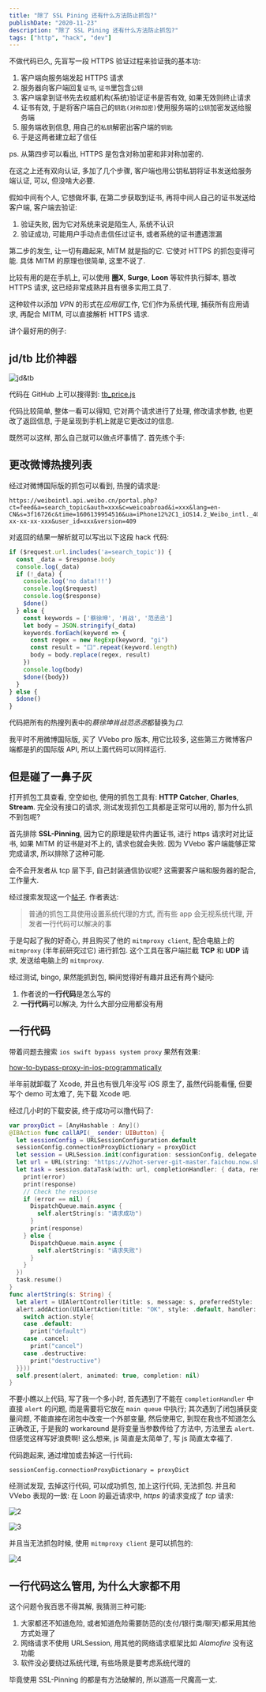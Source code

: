 ```yaml
---
title: "除了 SSL Pining 还有什么方法防止抓包?"
publishDate: "2020-11-23"
description: "除了 SSL Pining 还有什么方法防止抓包?"
tags: ["http", "hack", "dev"]
---
```


不做代码已久, 先盲写一段 HTTPS 验证过程来验证我的基本功:

1. 客户端向服务端发起 HTTPS 请求
2. 服务器向客户端回复`证书`, `证书`里包含`公钥`
3. 客户端拿到证书先去权威机构(系统)验证证书是否有效, 如果无效则终止请求
4. 证书有效, 于是将客户端自己的`钥匙(对称加密)`使用服务端的`公钥`加密发送给服务端
5. 服务端收到信息, 用自己的`私钥`解密出客户端的`钥匙`
6. 于是这两者建立起了信任


ps. 从第四步可以看出, HTTPS 是包含对称加密和非对称加密的.


在这之上还有双向认证, 多加了几个步骤, 客户端也用公钥私钥将证书发送给服务端认证, 可以, 但没啥大必要.

假如中间有个人, 它想做坏事, 在第二步获取到证书, 再将中间人自己的证书发送给客户端, 客户端去验证:

1. 验证失败, 因为它对系统来说是陌生人, 系统不认识
2. 验证成功, 可能用户手动点击信任过证书, 或者系统的证书遭遇泄漏

第二步的发生, 让一切有趣起来, MITM 就是指的它. 它使对 HTTPS 的抓包变得可能. 具体 MITM 的原理也很简单, 这里不说了.

比较有用的是在手机上, 可以使用 **圈X**, **Surge**, **Loon** 等软件执行脚本, 篡改 HTTPS 请求, 这已经非常成熟并且有很多实用工具了.

这种软件以添加 *VPN* 的形式在*应用层*工作, 它们作为系统代理, 捕获所有应用请求, 再配合 MITM, 可以直接解析 HTTPS 请求.

讲个最好用的例子:

## jd/tb 比价神器

![jd&tb](1.png)

代码在 GitHub 上可以搜得到: [tb_price.js](https://raw.githubusercontent.com/yichahucha/surge/master/tb_price.js)

代码比较简单, 整体一看可以得知, 它对两个请求进行了处理, 修改请求参数, 也更改了返回信息, 于是呈现到手机上就是它更改过的信息.

既然可以这样, 那么自己就可以做点坏事情了. 首先练个手:

## 更改微博热搜列表

经过对微博国际版的抓包可以看到, 热搜的请求是:

```
https://weibointl.api.weibo.cn/portal.php?ct=feed&a=search_topic&auth=xxx&c=weicoabroad&i=xxx&lang=en-CN&s=3f16726c&time=1606139954516&ua=iPhone12%2C1_iOS14.2_Weibo_intl._409_wifi&udid=xx-xx-xx-xx-xxx&user_id=xxx&version=409
```

对返回的结果一解析就可以写出以下这段 hack 代码:

```javascript
if ($request.url.includes('a=search_topic')) {
  const _data = $response.body
  console.log(_data)
  if (!_data) {
    console.log('no data!!!')
    console.log($request)
    console.log($response)
    $done()
  } else {
    const keywords = ['蔡徐坤', '肖战', '范丞丞']
    let body = JSON.stringify(_data)
    keywords.forEach(keyword => {
      const regex = new RegExp(keyword, "gi")
      const result = "口".repeat(keyword.length)
      body = body.replace(regex, result)
    })
    console.log(body)
    $done({body})
  }
} else {
  $done()
}
```

代码把所有的热搜列表中的*蔡徐坤肖战范丞丞*都替换为*口*.

我平时不用微博国际版, 买了 VVebo pro 版本, 用它比较多, 这些第三方微博客户端都是扒的国际版 API, 所以上面代码可以同样运行.

## 但是碰了一鼻子灰

打开抓包工具查看, 空空如也, 使用的抓包工具有: **HTTP Catcher**, **Charles**, **Stream**. 完全没有接口的请求, 测试发现抓包工具都是正常可以用的, 那为什么抓不到包呢?

首先排除 **SSL-Pinning**, 因为它的原理是软件内置证书, 进行 https 请求时对比证书, 如果 MITM 的证书是对不上的, 请求也就会失败. 因为 VVebo 客户端能够正常完成请求, 所以排除了这种可能.

会不会开发者从 tcp 层下手, 自己封装通信协议呢? 这需要客户端和服务器的配合, 工作量大.

经过搜索发现这一个[帖子](https://www.v2ex.com/t/715477#reply48). 作者表达:

> 普通的抓包工具使用设置系统代理的方式, 而有些 app 会无视系统代理, 开发者一行代码可以解决的事

于是勾起了我的好奇心, 并且购买了他的 `mitmproxy client`, 配合电脑上的 `mitmproxy` (半年前研究过它) 进行抓包. 这个工具在客户端拦截 **TCP** 和 **UDP** 请求, 发送给电脑上的 `mitmproxy`.

经过测试, bingo, 果然能抓到包, 瞬间觉得好有趣并且还有两个疑问:

1. 作者说的**一行代码**是怎么写的
2. **一行代码**可以解决, 为什么大部分应用都没有用

## 一行代码

带着问题去搜索 `ios swift bypass system proxy` 果然有效果:

[how-to-bypass-proxy-in-ios-programmatically](https://stackoverflow.com/questions/28061353/how-to-bypass-proxy-in-ios-programmatically/48261195)

半年前就卸载了 Xcode, 并且也有很几年没写 iOS 原生了, 虽然代码能看懂, 但要写个 demo 可太难了, 先下载 Xcode 吧.

经过几小时的下载安装, 终于成功可以撸代码了:

```swift
var proxyDict = [AnyHashable : Any]()
@IBAction func callAPI(_ sender: UIButton) {
  let sessionConfig = URLSessionConfiguration.default
  sessionConfig.connectionProxyDictionary = proxyDict
  let session = URLSession.init(configuration: sessionConfig, delegate: nil, delegateQueue: OperationQueue.current)
  let url = URL(string: "https://v2hot-server-git-master.faichou.now.sh/v2hot")!
  let task = session.dataTask(with: url, completionHandler: { data, response, error in
    print(error)
    print(response)
    // Check the response
    if (error == nil) {
      DispatchQueue.main.async {
        self.alertString(s: "请求成功")
      }
      print(response)
    } else {
      DispatchQueue.main.async {
        self.alertString(s: "请求失败")
      }
    }
  })
  task.resume()
}
func alertString(s: String) {
  let alert = UIAlertController(title: s, message: s, preferredStyle: .alert)
  alert.addAction(UIAlertAction(title: "OK", style: .default, handler: { action in
    switch action.style{
    case .default:
      print("default")
    case .cancel:
      print("cancel")
    case .destructive:
      print("destructive")
  }}))
  self.present(alert, animated: true, completion: nil)
}
```

不要小瞧以上代码, 写了我一个多小时, 首先遇到了不能在 `completionHandler` 中直接 `alert` 的问题, 而是需要将它放在 `main queue` 中执行; 其次遇到了闭包捕获变量问题, 不能直接在闭包中改变一个外部变量, 然后使用它, 到现在我也不知道怎么正确改正, 于是我的 workaround 是将变量当参数传给了方法中, 方法里去 `alert`. 但感觉这样写好浪费啊! 这么想来, js 简直是太简单了, 写 js 简直太幸福了.

代码跑起来, 通过增加或去掉这一行代码:

```
sessionConfig.connectionProxyDictionary = proxyDict
```

经测试发现, 去掉这行代码, 可以成功抓包, 加上这行代码, 无法抓包. 并且和 VVebo 表现的一致: 在 Loon 的最近请求中, *https* 的请求变成了 *tcp* 请求:

![2](2.jpg)

![3](3.jpg)

并且当无法抓包时候, 使用 `mitmproxy client` 是可以抓包的:

![4](4.png)

## 一行代码这么管用, 为什么大家都不用

这个问题令我百思不得其解, 我猜测三种可能:

1. 大家都还不知道危险, 或者知道危险需要防范的(支付/银行类/聊天)都采用其他方式处理了
2. 网络请求不使用 URLSession, 用其他的网络请求框架比如 *Alamofire* 没有这功能
3. 软件没必要绕过系统代理, 有些场景是要考虑系统代理的

毕竟使用 SSL-Pinning 的都是有方法破解的, 所以道高一尺魔高一丈.
